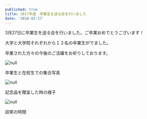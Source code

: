 ```yaml
---
published: true
title: 2017年度　卒業生を送る会を行いました
date: '2018-03-27'
---
```

3月27日に卒業生を送る会を行いました。ご卒業おめでとうございます！

大学と大学院それぞれから１２名の卒業生がでました。

卒業された方々の今後のご活躍をお祈りしております。

![null](https://lh3.googleusercontent.com/-CojZqtMRNpQ/Wr4I2gnbCVI/AAAAAAAABfQ/pM3oBMx2aXUKbYiOU5lGvhBf_I56g0s6ACE0YBhgL/DSC06283.JPG)

卒業生と在校生での集合写真

![null](https://lh3.googleusercontent.com/-yakhDDvyDzU/Wr8OZxfW-HI/AAAAAAAABfk/GajlNlZW7v4Zm4zo0eWhz914DG0JhkCbgCE0YBhgL/DSC06247.JPG)

記念品を贈呈した時の様子

![null](https://lh3.googleusercontent.com/-8wGe4BHT83w/Wr8PG-xG1BI/AAAAAAAABfs/Al1WFpYkvsMYioEmqRK0jxsZ_mJ4_8DGgCE0YBhgL/DSC06444.ARW)

談笑の時間
